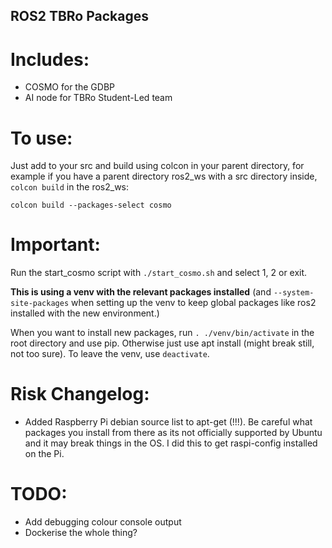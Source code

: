 ## ROS2 TBRo Packages

# Includes: 
- COSMO for the GDBP 
- AI node for TBRo Student-Led team

# To use:
Just add to your src and build using colcon in your parent directory, for example if you have a parent directory ros2_ws with a src directory inside, ```colcon build``` in the ros2_ws:

```colcon build --packages-select cosmo```

# Important:
Run the start_cosmo script with ```./start_cosmo.sh``` and select 1, 2 or exit. 

**This is using a venv with the relevant packages installed** (and ```--system-site-packages``` when setting up the venv to keep global packages like ros2 installed with the new environment.)

When you want to install new packages, run ```. ./venv/bin/activate``` in the root directory and use pip. Otherwise just use apt install (might break still, not too sure). To leave the venv, use ```deactivate```.



# Risk Changelog:

- Added Raspberry Pi debian source list to apt-get (!!!). Be careful what packages you install from there as its not officially supported by Ubuntu and it may break things in the OS. I did this to get raspi-config installed on the Pi. 


# TODO:

- Add debugging colour console output
- Dockerise the whole thing?
